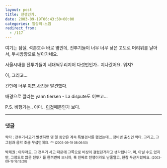 ```yaml
---
layout: post
title: 전쟁인가.
date: 2003-09-19T06:43:50+00:00
categories: 일상의-느낌
redirect_from:
  - /117
---
```


여기는 잠실, 석촌호수 바로 옆인데, 전투기들이 너무 너무 낮은 고도로 머리위를 날아서, 두시방향으로 날아가네요.

서울시내를 전투기들이 세대씩무리지어 다섯번인가.. 지나갔어요. 뭐지?

아, 그리고...

간만에 너무 <a href=http://www.indivizual.com/blog/archives/000101.html#000101>이쁜 사진</A>을 발견했다.

배경으로 깔리는 yann tiersen - La dispute도 이쁘고...

P.S. 비행기는.. 아마.. <a href="http://kr.dailynews.yahoo.com/headlines/ts/20030919/yonhap/yo20030919468940.html">이것</a>때문인가 보다.

* * *

### 댓글



<!--- cmt:240 --->
<!--- mail: --->
<!--- parent:0 --->

<small class=comment>락타 : 전투기사고가 발생하면 몇 일 동안은 계속 특별검사를 했었는데... 정비병 출신인 락타. 그리고, 그 그림과 음악 조금 무섭던데요. ^^ <small>(2003-09-19 08:06:50)</small></small>


<!--- cmt:241 --->
<!--- mail: --->
<!--- parent:0 --->

<small class=comment>박제권 : 아무래도, 그 전투기 사고 때문에 그쪽으로 비상이 걸렸던거라고 생각됩니다. 머, 아닐 수도 있지만, 그정도로 많은 전투기를 한꺼번에 보니까, 혹 진짜로 전쟁이라도 난줄알고, 한참 두근거렸어요. <small>(2003-09-19 16:13:20)</small></small>

